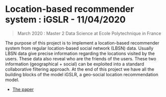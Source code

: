 # Location-based recommender system : iGSLR - 11/04/2020
> March 2020 : Master 2 Data Science at Ecole Polytechnique in France

The purpose of this project is to implement a location-based recommender system from regular location-based social network (LBSN) data. Usually LBSN data give precise information regarding the locations visited by the users. These data also reveal who are the friends of the users. These two information (geographical + social) can be exploited into a standard collaborative filtering approach. At the end of this project we have all the building blocks of the model iGSLR, a geo-social location recommendation model.

+ [The paper](http://citeseerx.ist.psu.edu/viewdoc/download?doi=10.1.1.701.814&rep=rep1&type=pdf)

